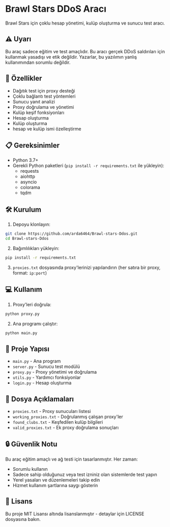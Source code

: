 # Brawl Stars DDoS Aracı

Brawl Stars için çoklu hesap yönetimi, kulüp oluşturma ve sunucu test aracı.

## ⚠️ Uyarı

Bu araç sadece eğitim ve test amaçlıdır. Bu aracı gerçek DDoS saldırıları için kullanmak yasadışı ve etik değildir. Yazarlar, bu yazılımın yanlış kullanımından sorumlu değildir.

## 🚀 Özellikler

- Dağıtık test için proxy desteği
- Çoklu bağlantı test yöntemleri
- Sunucu yanıt analizi
- Proxy doğrulama ve yönetimi
- Kulüp keşif fonksiyonları
- Hesap oluşturma
- Kulüp oluşturma
- hesap ve kulüp ismi özelleştirme

## 📋 Gereksinimler

- Python 3.7+
- Gerekli Python paketleri (`pip install -r requirements.txt` ile yükleyin):
  - requests
  - aiohttp
  - asyncio
  - colorama
  - tqdm

## 🛠️ Kurulum

1. Depoyu klonlayın:
```bash
git clone https://github.com/arda6464/Brawl-stars-Ddos.git
cd Brawl-stars-Ddos
```

2. Bağımlılıkları yükleyin:
```bash
pip install -r requirements.txt
```

3. `proxies.txt` dosyasında proxy'lerinizi yapılandırın (her satıra bir proxy, format: `ip:port`)

## 💻 Kullanım

1. Proxy'leri doğrula:
```bash
python proxy.py
```

2. Ana programı çalıştır:
```bash
python main.py
```

## 📁 Proje Yapısı

- `main.py` - Ana program
- `server.py` - Sunucu test modülü
- `proxy.py` - Proxy yönetimi ve doğrulama
- `utils.py` - Yardımcı fonksiyonlar
- `login.py` - Hesap oluşturma

## 📝 Dosya Açıklamaları

- `proxies.txt` - Proxy sunucuları listesi
- `working_proxies.txt` - Doğrulanmış çalışan proxy'ler
- `found_clubs.txt` - Keşfedilen kulüp bilgileri
- `valid_proxies.txt` - Ek proxy doğrulama sonuçları

## 🔒 Güvenlik Notu

Bu araç eğitim amaçlı ve ağ testi için tasarlanmıştır. Her zaman:
- Sorumlu kullanın
- Sadece sahip olduğunuz veya test izniniz olan sistemlerde test yapın
- Yerel yasaları ve düzenlemeleri takip edin
- Hizmet kullanım şartlarına saygı gösterin

## 📄 Lisans

Bu proje MIT Lisansı altında lisanslanmıştır - detaylar için LICENSE dosyasına bakın.